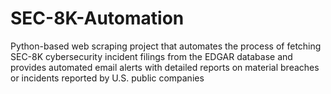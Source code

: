 # SEC-8K-Automation
Python-based web scraping project that automates the process of fetching SEC-8K cybersecurity incident filings from the EDGAR database and provides automated email alerts with detailed reports on material breaches or incidents reported by U.S. public companies
